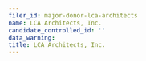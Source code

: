 ```yaml
---
filer_id: major-donor-lca-architects
name: LCA Architects, Inc.
candidate_controlled_id: ''
data_warning:
title: LCA Architects, Inc.
---
```


